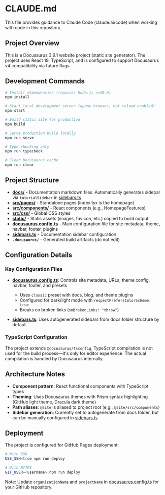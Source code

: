 # CLAUDE.md

This file provides guidance to Claude Code (claude.ai/code) when working with code in this repository.

## Project Overview

This is a Docusaurus 3.9.1 website project (static site generator). The project uses React 19, TypeScript, and is configured to support Docusaurus v4 compatibility via future flags.

## Development Commands

```bash
# Install dependencies (requires Node.js >=20.0)
npm install

# Start local development server (opens browser, hot reload enabled)
npm start

# Build static site for production
npm build

# Serve production build locally
npm run serve

# Type checking only
npm run typecheck

# Clear Docusaurus cache
npm run clear
```

## Project Structure

- **[docs/](docs/)** - Documentation markdown files. Automatically generates sidebar via `tutorialSidebar` in [sidebars.ts](sidebars.ts)
- **[src/pages/](src/pages/)** - Standalone pages (index.tsx is the homepage)
- **[src/components/](src/components/)** - React components (e.g., HomepageFeatures)
- **[src/css/](src/css/)** - Global CSS styles
- **[static/](static/)** - Static assets (images, favicon, etc.) copied to build output
- **[docusaurus.config.ts](docusaurus.config.ts)** - Main configuration file for site metadata, theme, navbar, footer, plugins
- **[sidebars.ts](sidebars.ts)** - Documentation sidebar configuration
- **`.docusaurus/`** - Generated build artifacts (do not edit)

## Configuration Details

### Key Configuration Files

- **[docusaurus.config.ts](docusaurus.config.ts)**: Controls site metadata, URLs, theme config, navbar, footer, and presets
  - Uses `classic` preset with docs, blog, and theme plugins
  - Configured for dark/light mode with `respectPrefersColorScheme: true`
  - Breaks on broken links (`onBrokenLinks: "throw"`)

- **[sidebars.ts](sidebars.ts)**: Uses autogenerated sidebars from docs folder structure by default

### TypeScript Configuration

The project extends `@docusaurus/tsconfig`. TypeScript compilation is not used for the build process—it's only for editor experience. The actual compilation is handled by Docusaurus internally.

## Architecture Notes

- **Component pattern**: React functional components with TypeScript types
- **Theming**: Uses Docusaurus themes with Prism syntax highlighting (GitHub light theme, Dracula dark theme)
- **Path aliases**: `@site` is aliased to project root (e.g., `@site/src/components`)
- **Sidebar generation**: Currently set to autogenerate from docs folder, but can be manually configured in [sidebars.ts](sidebars.ts)

## Deployment

The project is configured for GitHub Pages deployment:

```bash
# With SSH
USE_SSH=true npm run deploy

# With HTTPS
GIT_USER=<username> npm run deploy
```

Note: Update `organizationName` and `projectName` in [docusaurus.config.ts](docusaurus.config.ts) for your GitHub repository.
